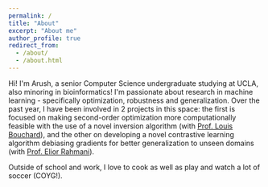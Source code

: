 ```yaml
---
permalink: /
title: "About"
excerpt: "About me"
author_profile: true
redirect_from: 
  - /about/
  - /about.html
---
```


Hi! I'm Arush, a senior Computer Science undergraduate studying at UCLA, also minoring in bioinformatics! I'm passionate about research in machine learning - specifically optimization, robustness and generalization. Over the past year, I have been involved in 2 projects in this space: the first is focused on making second-order optimization more computationally feasible with the use of a novel inversion algorithm (with [Prof. Louis Bouchard](https://www.chemistry.ucla.edu/directory/bouchard-louis-s/)), and the other on developing a novel contrastive learning algorithm debiasing gradients for better generalization to unseen domains (with [Prof. Elior Rahmani](https://eliorrahmani.com/home.html)).

Outside of school and work, I love to cook as well as play and watch a lot of soccer (COYG!).
